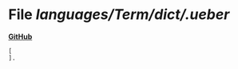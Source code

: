 # File _languages/Term/dict/.ueber_
**[GitHub](https://github.com/softlang/yas/blob/master/languages/Term/dict/.ueber)**
```
[
].

```
